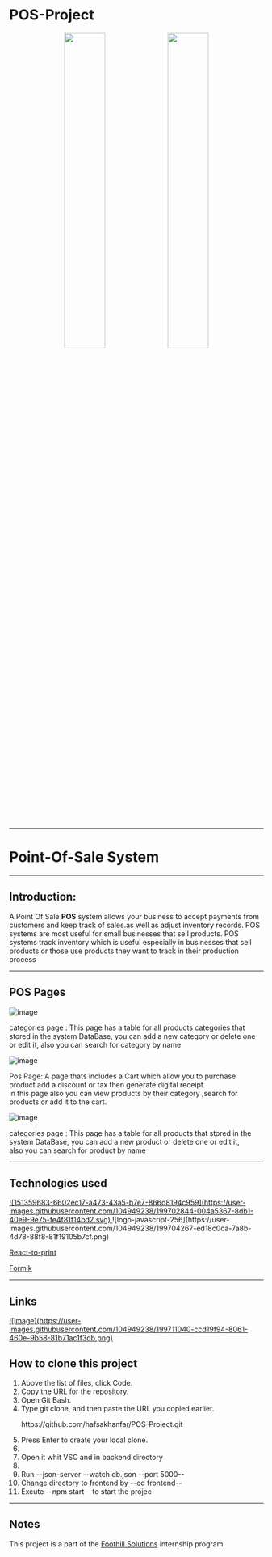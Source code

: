 # POS-Project
<p align="center">
    <img src="https://user-images.githubusercontent.com/62269745/174906065-7bb63e14-879a-4740-849c-0821697aeec2.png#gh-light-mode-only" width="40%">
    <img src="https://user-images.githubusercontent.com/62269745/174906068-aad23112-20fe-4ec8-877f-3ee1d9ec0a69.png#gh-dark-mode-only" width="40%">
</p>

<hr>

<h1>Point-Of-Sale System</h1>
<hr>

<h2>Introduction:</h2>
<p>
A Point Of Sale <strong>POS</strong> system allows your business to accept payments from customers and keep track of sales.as well as adjust inventory records.
POS systems are most useful for small businesses that sell products.
POS systems track inventory which is useful especially in businesses that sell products or those use products they want to track in their production process
</p>


<hr>


<h2>POS Pages </h2>

![image](https://user-images.githubusercontent.com/104949238/199715050-24266943-2540-4a7f-988b-68ff7f55ef51.png)


<p>categories page : This page has a table for all products categories that stored in the system DataBase, you can add a new category or delete one or edit it, also you can search for category by name </p>

![image](https://user-images.githubusercontent.com/104949238/199700316-d6e8c142-2c6e-464c-b19c-59fb4c67a646.png)


<p>Pos Page: A page thats includes a Cart which allow you to purchase product add a discount or tax then generate digital receipt.<br> in this page also you can view products by their category ,search for products or add it to the cart.</p>

![image](https://user-images.githubusercontent.com/104949238/199700787-6605d7e5-c3f9-4a58-8f73-a4cf07117b5c.png)


<p>categories page : This page has a table for all products that stored in the system DataBase, you can add a new product or delete one or edit it,<br> also you can search for product by name </p>



<hr>


<h2>Technologies used </h2>

<a href="https://beta.reactjs.org/">
![151359683-6602ec17-a473-43a5-b7e7-866d8194c959](https://user-images.githubusercontent.com/104949238/199702844-004a5367-8db1-40e9-9e75-fe4f81f14bd2.svg)
<a/> 
![logo-javascript-256](https://user-images.githubusercontent.com/104949238/199704267-ed18c0ca-7a8b-4d78-88f8-81f19105b7cf.png)
<p><a href="https://www.npmjs.com/package/react-to-print"> React-to-print<a/></p> 
<p><a href="https://formik.org/">Formik<a/></p> 


<hr>

<h2>Links </h2>
<a href="https://helix-statistic-99a.notion.site/POS-project-a2b0fc4f651744a98cc23236633f94ce">
![image](https://user-images.githubusercontent.com/104949238/199711040-ccd19f94-8061-460e-9b58-81b71ac1f3db.png)
</a>




<h2>How to clone this project</h2>
<ol>   
<li>Above the list of files, click Code.</li>
 <li>Copy the URL for the repository.</li>
  <li>Open Git Bash. </li>
  <li>Type git clone, and then paste the URL you copied earlier.</li>
 <p> https://github.com/hafsakhanfar/POS-Project.git <p>
 <li> Press Enter to create your local clone.<li>
 <li> Open it whit VSC and in backend directory<li>
  <li>Run --json-server --watch db.json --port 5000--</li>
   <li>Change directory to frontend by --cd frontend--</li>
  <li>Excute --npm start-- to start the projec</li>
</ol>

  <hr>
  
  <h2>Notes</h2>
 <p> This project is a part of the <a href="https://www.foothillsolutions.com/">Foothill Solutions<a/>  internship program.<p>

  

